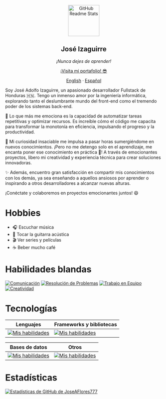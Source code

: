 <p align="center">
 <img width="100px" src="https://res.cloudinary.com/dcomaubkq/image/upload/v1687378890/portfolio/ggui3mvp1rcqpf2ako1z.png" align="center" alt="GitHub Readme Stats" />
 <h2 align="center">José Izaguirre</h2>
 <p align="center"><i>¡Nunca dejes de aprender!</i></p>
</p>

  <p align="center">
    <a href="www.joseiz.com" target="_blank">¡Visita mi portafolio! 😎</a>
  </p>
  <p align="center">
    <a href="../README.md">English</a>
    ·
    <a href="/languages/readme_es.md">Español</a>
  </p>
</p>


Soy José Adolfo Izaguirre, un apasionado desarrollador Fullstack de Honduras 🇭🇳. Tengo un inmenso amor por la ingeniería informática, explorando tanto el deslumbrante mundo del front-end como el tremendo poder de los sistemas back-end.

🚀 Lo que más me emociona es la capacidad de automatizar tareas repetitivas y optimizar recursos. Es increíble cómo el código me capacita para transformar la monotonía en eficiencia, impulsando el progreso y la productividad.

🔭 Mi curiosidad insaciable me impulsa a pasar horas sumergiéndome en nuevos conocimientos. ¡Pero no me detengo solo en el aprendizaje, me encanta poner ese conocimiento en práctica 💪! A través de emocionantes proyectos, libero mi creatividad y experiencia técnica para crear soluciones innovadoras.

✨ Además, encuentro gran satisfacción en compartir mis conocimientos con los demás, ya sea enseñando a aquellos ansiosos por aprender o inspirando a otros desarrolladores a alcanzar nuevas alturas.

¡Conéctate y colaboremos en proyectos emocionantes juntos! 😄

# Hobbies

- :headphones: Escuchar música
- :guitar: Tocar la guitarra acústica
- :clapper: Ver series y películas
- :coffee: Beber mucho café

# Habilidades blandas

[![Comunicación](https://img.shields.io/badge/Comunicación-Excelente-brightgreen)]()
[![Resolución de Problemas](https://img.shields.io/badge/Resolución%20de%20Problemas-Avanzado-blue)]()
[![Trabajo en Equipo](https://img.shields.io/badge/Trabajo%20en%20Equipo-Competente-yellow)]()
[![Creatividad](https://img.shields.io/badge/Creatividad-Alta-orange)]()

# Tecnologías

| Lenguajes | Frameworks y bibliotecas |
| --- | --- |
| [![Mis habilidades](https://skillicons.dev/icons?i=java,cpp,php,js,ts)](https://skillicons.dev) | [![Mis habilidades](https://skillicons.dev/icons?i=spring,nodejs,express,nestjs,nextjs,angular,react,rxjs,redux)](https://skillicons.dev) |

| Bases de datos | Otros |
| --- | --- |
| [![Mis habilidades](https://skillicons.dev/icons?i=mysql,postgres,mongo,firebase)](https://skillicons.dev) | [![Mis habilidades](https://skillicons.dev/icons?i=html,css,scss,tailwind,docker,maven,gcp,netlify,vercel,git,github,gitlab,idea,postman,vscode)](https://skillicons.dev) |

# Estadísticas
[![Estadísticas de GitHub de JoseAFlores777](https://github-readme-stats.vercel.app/api?username=JoseAFlores777)](https://github.com/anuraghazra/github-readme-stats)
